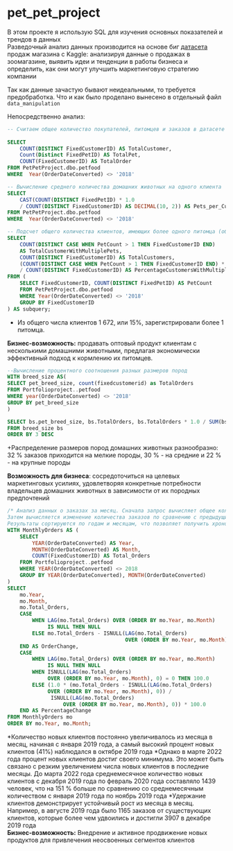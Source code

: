# pet_pet_project

В этом проекте я использую SQL для изучения основных показателей и трендов в данных  
Разведочный анализ данных производится на основе биг [датасета](https://www.kaggle.com/datasets/jahangirraina/pet-food-customer-orders-online) продаж магазина c Kaggle: анализируя данные о продажах в зоомагазине, выявить идеи и тенденции в работы бизнеса и определить, как они могут улучшить маркетинговую стратегию компании

Так как данные зачастую бывают неидеальными, то требуется предобработка. Что и как было проделано вынесено в отдельный файл `data_manipulation`

Непосредственно анализ:

```sql
-- Считаем общее количество покупателей, питомцев и заказов в датасете для заказов не 2018 
    
SELECT 
    COUNT(DISTINCT FixedCustomerID) AS TotalCustomer, 
    Count(Distinct FixedPetID) AS TotalPet, 
    COUNT(FixedCustomerID) AS TotalOrder
FROM PetPetProject.dbo.petfood
WHERE  Year(OrderDateConverted) <> '2018'

-- Вычисление среднего количества домашних животных на одного клиента
SELECT 
    CAST(COUNT(DISTINCT FixedPetID) * 1.0 
    / COUNT(DISTINCT FixedCustomerID) AS DECIMAL(10, 2)) AS Pets_per_Customer
FROM PetPetProject.dbo.petfood
WHERE  Year(OrderDateConverted) <> '2018'

-- Подсчет общего количества клиентов, имеющих более одного питомца (общего количества уникальных клиентов и в процентах от общего количества клиентов)
SELECT 
    COUNT(DISTINCT CASE WHEN PetCount > 1 THEN FixedCustomerID END) 
    AS TotalCustomerWithMultiplePets,
    COUNT(DISTINCT FixedCustomerID) AS TotalCustomers,
    (COUNT(DISTINCT CASE WHEN PetCount > 1 THEN FixedCustomerID END) * 100.0) 
    / COUNT(DISTINCT FixedCustomerID) AS PercentageCustomersWithMultiplePets
FROM (
    SELECT FixedCustomerID, COUNT(DISTINCT FixedPetID) AS PetCount
    FROM PetPetProject.dbo.petfood 
    WHERE Year(OrderDateConverted) <> '2018'
    GROUP BY FixedCustomerID
) AS subquery;

```
* Из общего числа клиентов 1 672, или 15%, зарегистрировали более 1 питомца.  

__Бизнес-возможность:__ продавать оптовый продукт клиентам с несколькими домашними животными, предлагая экономически эффективный подход к кормлению их питомцев.


```sql
--Вычисление процентного соотношения разных размеров пород
WITH breed_size AS(
SELECT pet_breed_size, count(fixedcustomerid) as TotalOrders
FROM Portfolioproject..petfood
WHERE year(OrderDateConverted) <> '2018'
GROUP BY pet_breed_size
)

SELECT bs.pet_breed_size, bs.TotalOrders, bs.TotalOrders * 1.0 / SUM(bs.TotalOrders) OVER () *100 AS Percentage
FROM breed_size bs
ORDER BY 3 DESC
````
+Распределение размеров пород домашних животных разнообразно: 32 % заказов приходится на мелкие породы, 30 % - на средние и 22 % - на крупные породы

__Возможность для бизнеса__: сосредоточиться на целевых маркетинговых усилиях, удовлетворяя конкретные потребности владельцев домашних животных в зависимости от их породных предпочтений


```sql
/* Анализ данных о заказах за месяц. Сначала запрос вычисляет общее количество заказов за каждый месяц. 
Затем вычисляется изменение количества заказов по сравнению с предыдущим месяцем и процентное изменение для каждого месяца. 
Результаты сортируются по годам и месяцам, что позволяет получить хронологическое представление о динамике заказов во времени. */
WITH MonthlyOrders AS (
    SELECT 
        YEAR(OrderDateConverted) AS Year,
        MONTH(OrderDateConverted) AS Month,
        COUNT(FixedCustomerID) AS Total_Orders
    FROM Portfolioproject..petfood 
    WHERE YEAR(OrderDateConverted) <> 2018
    GROUP BY YEAR(OrderDateConverted), MONTH(OrderDateConverted)
)
SELECT 
    mo.Year,
    mo.Month,
    mo.Total_Orders,
    CASE 
        WHEN LAG(mo.Total_Orders) OVER (ORDER BY mo.Year, mo.Month) 
             IS NULL THEN NULL
        ELSE mo.Total_Orders - ISNULL(LAG(mo.Total_Orders) 
                                      OVER (ORDER BY mo.Year, mo.Month), 0)
    END AS OrderChange,
    CASE 
        WHEN LAG(mo.Total_Orders) OVER (ORDER BY mo.Year, mo.Month) 
             IS NULL THEN NULL
        WHEN ISNULL(LAG(mo.Total_Orders) 
             OVER (ORDER BY mo.Year, mo.Month), 0) = 0 THEN 100.0
        ELSE (1.0 * (mo.Total_Orders - ISNULL(LAG(mo.Total_Orders) 
             OVER (ORDER BY mo.Year, mo.Month), 0)) / 
              ISNULL(LAG(mo.Total_Orders) 
                  OVER (ORDER BY mo.Year, mo.Month), 0)) * 100.0
    END AS PercentageChange
FROM MonthlyOrders mo
ORDER BY mo.Year, mo.Month;
```
*Количество новых клиентов постоянно увеличивалось из месяца в месяц, начиная с января 2019 года, а самый высокий процент новых клиентов (41%) наблюдался в октябре 2019 года
*Однако в марте 2022 года процент новых клиентов достиг своего минимума. Это может быть связано с резким увеличением числа новых клиентов в последние месяцы. До марта 2022 года среднемесячное количество новых клиентов с декабря 2019 года по февраль 2020 года составляло 1439 человек, что на 151 % больше по сравнению со среднемесячным количеством с января 2019 года по ноябрь 2019 года
*Удержание клиентов демонстрирует устойчивый рост из месяца в месяц. Например, в августе 2019 года было 1165 заказов от существующих клиентов, которые более чем удвоились и достигли 3907 в декабре 2019 года  
__Бизнес-возможность:__ Внедрение и активное продвижение новых продуктов для привлечения неосвоенных сегментов клиентов
